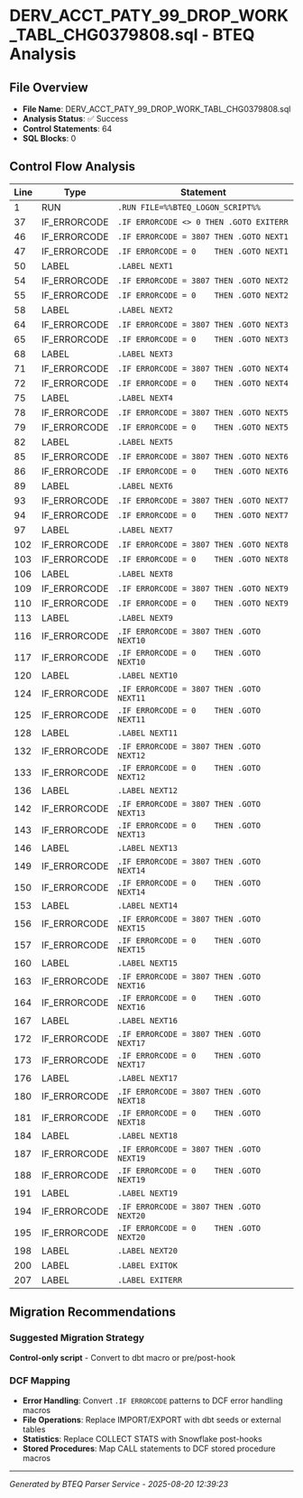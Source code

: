# DERV_ACCT_PATY_99_DROP_WORK_TABL_CHG0379808.sql - BTEQ Analysis

## File Overview
- **File Name**: DERV_ACCT_PATY_99_DROP_WORK_TABL_CHG0379808.sql
- **Analysis Status**: ✅ Success
- **Control Statements**: 64
- **SQL Blocks**: 0

## Control Flow Analysis

| Line | Type | Statement |
|------|------|-----------|
| 1 | RUN | `.RUN FILE=%%BTEQ_LOGON_SCRIPT%%` |
| 37 | IF_ERRORCODE | `.IF ERRORCODE <> 0 THEN .GOTO EXITERR` |
| 46 | IF_ERRORCODE | `.IF ERRORCODE = 3807 THEN .GOTO NEXT1` |
| 47 | IF_ERRORCODE | `.IF ERRORCODE = 0    THEN .GOTO NEXT1` |
| 50 | LABEL | `.LABEL NEXT1` |
| 54 | IF_ERRORCODE | `.IF ERRORCODE = 3807 THEN .GOTO NEXT2` |
| 55 | IF_ERRORCODE | `.IF ERRORCODE = 0    THEN .GOTO NEXT2` |
| 58 | LABEL | `.LABEL NEXT2` |
| 64 | IF_ERRORCODE | `.IF ERRORCODE = 3807 THEN .GOTO NEXT3` |
| 65 | IF_ERRORCODE | `.IF ERRORCODE = 0    THEN .GOTO NEXT3` |
| 68 | LABEL | `.LABEL NEXT3` |
| 71 | IF_ERRORCODE | `.IF ERRORCODE = 3807 THEN .GOTO NEXT4` |
| 72 | IF_ERRORCODE | `.IF ERRORCODE = 0    THEN .GOTO NEXT4` |
| 75 | LABEL | `.LABEL NEXT4` |
| 78 | IF_ERRORCODE | `.IF ERRORCODE = 3807 THEN .GOTO NEXT5` |
| 79 | IF_ERRORCODE | `.IF ERRORCODE = 0    THEN .GOTO NEXT5` |
| 82 | LABEL | `.LABEL NEXT5` |
| 85 | IF_ERRORCODE | `.IF ERRORCODE = 3807 THEN .GOTO NEXT6` |
| 86 | IF_ERRORCODE | `.IF ERRORCODE = 0    THEN .GOTO NEXT6` |
| 89 | LABEL | `.LABEL NEXT6` |
| 93 | IF_ERRORCODE | `.IF ERRORCODE = 3807 THEN .GOTO NEXT7` |
| 94 | IF_ERRORCODE | `.IF ERRORCODE = 0    THEN .GOTO NEXT7` |
| 97 | LABEL | `.LABEL NEXT7` |
| 102 | IF_ERRORCODE | `.IF ERRORCODE = 3807 THEN .GOTO NEXT8` |
| 103 | IF_ERRORCODE | `.IF ERRORCODE = 0    THEN .GOTO NEXT8` |
| 106 | LABEL | `.LABEL NEXT8` |
| 109 | IF_ERRORCODE | `.IF ERRORCODE = 3807 THEN .GOTO NEXT9` |
| 110 | IF_ERRORCODE | `.IF ERRORCODE = 0    THEN .GOTO NEXT9` |
| 113 | LABEL | `.LABEL NEXT9` |
| 116 | IF_ERRORCODE | `.IF ERRORCODE = 3807 THEN .GOTO NEXT10` |
| 117 | IF_ERRORCODE | `.IF ERRORCODE = 0    THEN .GOTO NEXT10` |
| 120 | LABEL | `.LABEL NEXT10` |
| 124 | IF_ERRORCODE | `.IF ERRORCODE = 3807 THEN .GOTO NEXT11` |
| 125 | IF_ERRORCODE | `.IF ERRORCODE = 0    THEN .GOTO NEXT11` |
| 128 | LABEL | `.LABEL NEXT11` |
| 132 | IF_ERRORCODE | `.IF ERRORCODE = 3807 THEN .GOTO NEXT12` |
| 133 | IF_ERRORCODE | `.IF ERRORCODE = 0    THEN .GOTO NEXT12` |
| 136 | LABEL | `.LABEL NEXT12` |
| 142 | IF_ERRORCODE | `.IF ERRORCODE = 3807 THEN .GOTO NEXT13` |
| 143 | IF_ERRORCODE | `.IF ERRORCODE = 0    THEN .GOTO NEXT13` |
| 146 | LABEL | `.LABEL NEXT13` |
| 149 | IF_ERRORCODE | `.IF ERRORCODE = 3807 THEN .GOTO NEXT14` |
| 150 | IF_ERRORCODE | `.IF ERRORCODE = 0    THEN .GOTO NEXT14` |
| 153 | LABEL | `.LABEL NEXT14` |
| 156 | IF_ERRORCODE | `.IF ERRORCODE = 3807 THEN .GOTO NEXT15` |
| 157 | IF_ERRORCODE | `.IF ERRORCODE = 0    THEN .GOTO NEXT15` |
| 160 | LABEL | `.LABEL NEXT15` |
| 163 | IF_ERRORCODE | `.IF ERRORCODE = 3807 THEN .GOTO NEXT16` |
| 164 | IF_ERRORCODE | `.IF ERRORCODE = 0    THEN .GOTO NEXT16` |
| 167 | LABEL | `.LABEL NEXT16` |
| 172 | IF_ERRORCODE | `.IF ERRORCODE = 3807 THEN .GOTO NEXT17` |
| 173 | IF_ERRORCODE | `.IF ERRORCODE = 0    THEN .GOTO NEXT17` |
| 176 | LABEL | `.LABEL NEXT17` |
| 180 | IF_ERRORCODE | `.IF ERRORCODE = 3807 THEN .GOTO NEXT18` |
| 181 | IF_ERRORCODE | `.IF ERRORCODE = 0    THEN .GOTO NEXT18` |
| 184 | LABEL | `.LABEL NEXT18` |
| 187 | IF_ERRORCODE | `.IF ERRORCODE = 3807 THEN .GOTO NEXT19` |
| 188 | IF_ERRORCODE | `.IF ERRORCODE = 0    THEN .GOTO NEXT19` |
| 191 | LABEL | `.LABEL NEXT19` |
| 194 | IF_ERRORCODE | `.IF ERRORCODE = 3807 THEN .GOTO NEXT20` |
| 195 | IF_ERRORCODE | `.IF ERRORCODE = 0    THEN .GOTO NEXT20` |
| 198 | LABEL | `.LABEL NEXT20` |
| 200 | LABEL | `.LABEL EXITOK` |
| 207 | LABEL | `.LABEL EXITERR` |
## Migration Recommendations

### Suggested Migration Strategy
**Control-only script** - Convert to dbt macro or pre/post-hook

### DCF Mapping
- **Error Handling**: Convert `.IF ERRORCODE` patterns to DCF error handling macros
- **File Operations**: Replace IMPORT/EXPORT with dbt seeds or external tables
- **Statistics**: Replace COLLECT STATS with Snowflake post-hooks
- **Stored Procedures**: Map CALL statements to DCF stored procedure macros

---

*Generated by BTEQ Parser Service - 2025-08-20 12:39:23*
